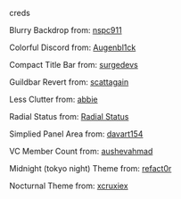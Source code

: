 creds

Blurry Backdrop from: [nspc911](https://github.com/NSPC911/themes/blob/main/vencord/BlurryBackdrop.theme.css)

Colorful Discord from: [Augenbl1ck](https://github.com/Augenbl1ck/Discord-Styles/blob/main/ABrecolor)

Compact Title Bar from: [surgedevs](https://github.com/chloecinders/visual-refresh-compact-title-bar/blob/main/desktop.css)

Guildbar Revert from: [scattagain](https://github.com/scattagain/VencordStuff/blob/main/css/GuildbarRevert.css)

Less Clutter from: [abbie](https://github.com/abbie/discord-css/blob/main/import.css)

Radial Status from: [Radial Status](https://github.com/DiscordStyles/RadialStatus)

Simplied Panel Area from: [davart154](https://github.com/davart154/Themes/blob/main/Snippets/Simplified%20Panel%20Area/SimplifiedPanelArea.css)

VC Member Count from: [aushevahmad](https://github.com/AushevAhmad/awesome-css)

Midnight (tokyo night) Theme from: [refact0r](https://github.com/refact0r/midnight-discord)

Nocturnal Theme from: [xcruxiex](https://github.com/xcruxiex/themes)
